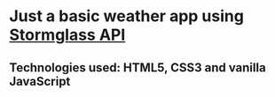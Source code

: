 # Just a basic weather app using [Stormglass API](https://stormglass.io/, "Stormglass website")

## Technologies used: HTML5, CSS3 and vanilla JavaScript
